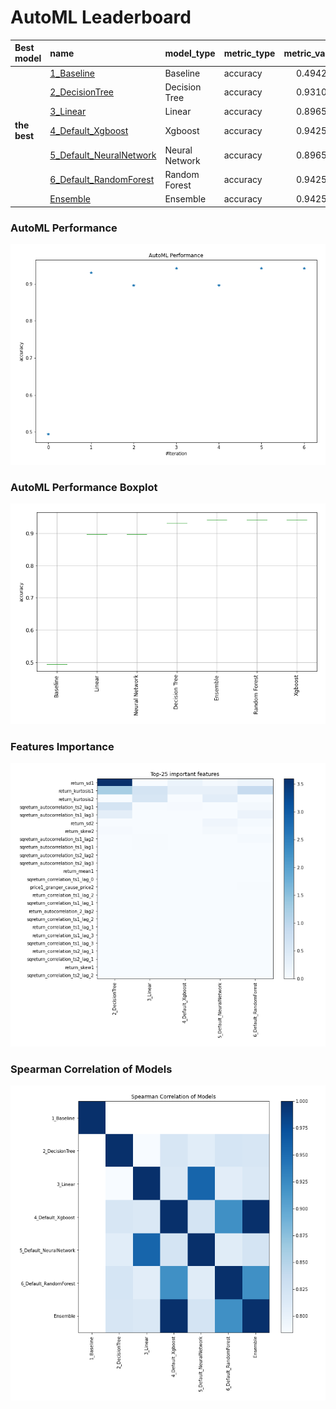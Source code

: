# AutoML Leaderboard

| Best model   | name                                                         | model_type     | metric_type   |   metric_value |   train_time |
|:-------------|:-------------------------------------------------------------|:---------------|:--------------|---------------:|-------------:|
|              | [1_Baseline](1_Baseline/README.md)                           | Baseline       | accuracy      |       0.494253 |         3.35 |
|              | [2_DecisionTree](2_DecisionTree/README.md)                   | Decision Tree  | accuracy      |       0.931034 |         7.7  |
|              | [3_Linear](3_Linear/README.md)                               | Linear         | accuracy      |       0.896552 |         7.35 |
| **the best** | [4_Default_Xgboost](4_Default_Xgboost/README.md)             | Xgboost        | accuracy      |       0.942529 |         5.36 |
|              | [5_Default_NeuralNetwork](5_Default_NeuralNetwork/README.md) | Neural Network | accuracy      |       0.896552 |         4.72 |
|              | [6_Default_RandomForest](6_Default_RandomForest/README.md)   | Random Forest  | accuracy      |       0.942529 |        11.14 |
|              | [Ensemble](Ensemble/README.md)                               | Ensemble       | accuracy      |       0.942529 |         0.16 |

### AutoML Performance
![AutoML Performance](ldb_performance.png)

### AutoML Performance Boxplot
![AutoML Performance Boxplot](ldb_performance_boxplot.png)

### Features Importance
![features importance across models](features_heatmap.png)



### Spearman Correlation of Models
![models spearman correlation](correlation_heatmap.png)

